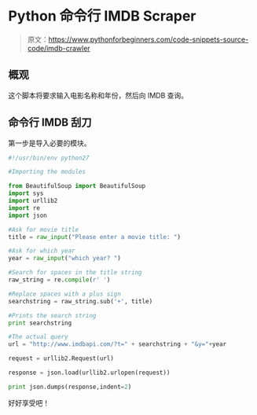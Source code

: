 # Python 命令行 IMDB Scraper

> 原文：<https://www.pythonforbeginners.com/code-snippets-source-code/imdb-crawler>

## 概观

这个脚本将要求输入电影名称和年份，然后向 IMDB 查询。

## 命令行 IMDB 刮刀

第一步是导入必要的模块。

```py
#!/usr/bin/env python27

#Importing the modules

from BeautifulSoup import BeautifulSoup
import sys
import urllib2
import re
import json

#Ask for movie title
title = raw_input("Please enter a movie title: ")

#Ask for which year
year = raw_input("which year? ")

#Search for spaces in the title string
raw_string = re.compile(r' ')

#Replace spaces with a plus sign
searchstring = raw_string.sub('+', title)

#Prints the search string
print searchstring

#The actual query
url = "http://www.imdbapi.com/?t=" + searchstring + "&y="+year

request = urllib2.Request(url)

response = json.load(urllib2.urlopen(request))

print json.dumps(response,indent=2) 
```

好好享受吧！
